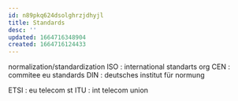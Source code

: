 ```yaml
---
id: n89pkq624dsolghrzjdhyjl
title: Standards
desc: ''
updated: 1664716348904
created: 1664716124433
---
```


normalization/standardization
ISO : international standarts org
CEN : commitee eu standards
DIN : deutsches institut für normung

ETSI : eu telecom st
ITU : int telecom union